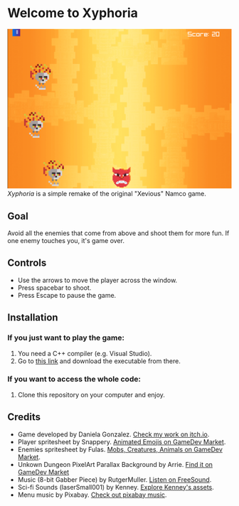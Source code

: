 
# Welcome to Xyphoria
![](<res/Xyphoria_DanielaGonzalez.png>)
*Xyphoria* is a simple remake of the original "Xevious" Namco game.

## Goal

Avoid all the enemies that come from above and shoot them for more fun. If one enemy touches you, it's game over.

## Controls

- Use the arrows to move the player across the window.
- Press spacebar to shoot.
- Press Escape to pause the game.

## Installation

### If you just want to play the game:

1. You need a C++ compiler (e.g. Visual Studio).
2. Go to [this link](https://danui.itch.io/xyphoria) and download the executable from there.

### If you want to access the whole code:

1. Clone this repository on your computer and enjoy.

## Credits

- Game developed by Daniela Gonzalez. [Check my work on itch.io](https://danui.itch.io).
- Player spritesheet by Snappery. [Animated Emojis on GameDev Market](https://www.gamedevmarket.net/asset/animated-emojis).
- Enemies spritesheet by Fulas. [Mobs, Creatures, Animals on GameDev Market](https://www.gamedevmarket.net/asset/mobs-creatures-animals).
- Unkown Dungeon PixelArt Parallax Background by Arrie. [Find it on GameDev Market](https://www.gamedevmarket.net/asset/unkown-dungeon-pixelart-parallax-background)
- Music (8-bit Gabber Piece) by RutgerMuller. [Listen on FreeSound](https://freesound.org/people/RutgerMuller/sounds/51241/).
- Sci-fi Sounds (laserSmall001) by Kenney. [Explore Kenney's assets](https://kenney.nl/assets/sci-fi-sounds).
- Menu music by Pixabay. [Check out pixabay music](https://pixabay.com/sound-effects/026491-pixel-song-8-72675/).
